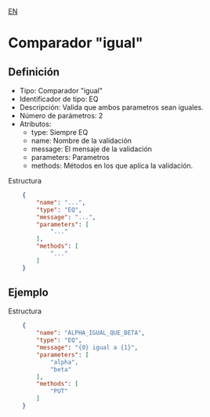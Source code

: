 [EN](EQ.md)
# Comparador "igual"

## Definición
* Tipo: Comparador "igual"
* Identificador de tipo: EQ
* Descripción: Valida que ambos parametros sean iguales.
* Número de parámetros: 2
* Atributos:
  * type: Siempre EQ
  * name: Nombre de la validación
  * message: El mensaje de la validación
  * parameters: Parametros
  * methods: Métodos en los que aplica la validación.

Estructura
```json
	{
		"name": "...",
		"type": "EQ",
		"message": "...",
		"parameters": [
			"..."
		],
		"methods": [
			"..."
		]
	}
```
## Ejemplo

Estructura
```json
	{
		"name": "ALPHA_IGUAL_QUE_BETA",
		"type": "EQ",
		"message": "{0} igual a {1}",
		"parameters": [
			"alpha",
			"beta"
		],
		"methods": [
			"PUT"
		]
	}
```
